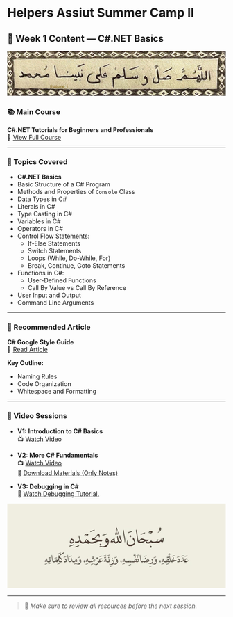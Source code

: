 # Helpers Assiut Summer Camp II

## 📅 Week 1 Content — C#.NET Basics

![Week3Cover](photo//p1.jpg)

### 📚 Main Course

**C#.NET Tutorials for Beginners and Professionals**  
🔗 [View Full Course](https://dotnettutorials.net/course/csharp-dot-net-tutorials/)

---

### 🧠 Topics Covered

- **C#.NET Basics**
- Basic Structure of a C# Program
- Methods and Properties of `Console` Class
- Data Types in C#
- Literals in C#
- Type Casting in C#
- Variables in C#
- Operators in C#
- Control Flow Statements:
  - If-Else Statements
  - Switch Statements
  - Loops (While, Do-While, For)
  - Break, Continue, Goto Statements
- Functions in C#:
  - User-Defined Functions
  - Call By Value vs Call By Reference
- User Input and Output
- Command Line Arguments

---

### 📄 Recommended Article

**C# Google Style Guide**  
🔗 [Read Article](https://google.github.io/styleguide/csharp-style.html)

**Key Outline:**

- Naming Rules
- Code Organization
- Whitespace and Formatting

---

### 🎥 Video Sessions

- **V1: Introduction to C# Basics**  
  📺 [Watch Video](https://youtu.be/cCJQe1RGm-I?si=pi0RrVGLEoc-76Xx)

- **V2: More C# Fundamentals**  
  📺 [Watch Video](https://youtu.be/UbsDOivRbM8?si=OOMoyfOSO2REHmKC)  
  📁 [Download Materials (Only Notes)](https://mega.nz/folder/xloG0QBS#j62N76mrxEBIe691FOH1Cg/folder/l0p3yQjb)

- **V3: Debugging in C#**  
  🐞 [Watch Debugging Tutorial.](https://youtu.be/KM7oJW_XW8I?si=lZQP50mAgLKBS9NC)

![Week2Photo](photo//p2.jpg)

---

> 🔔 *Make sure to review all resources before the next session.*
